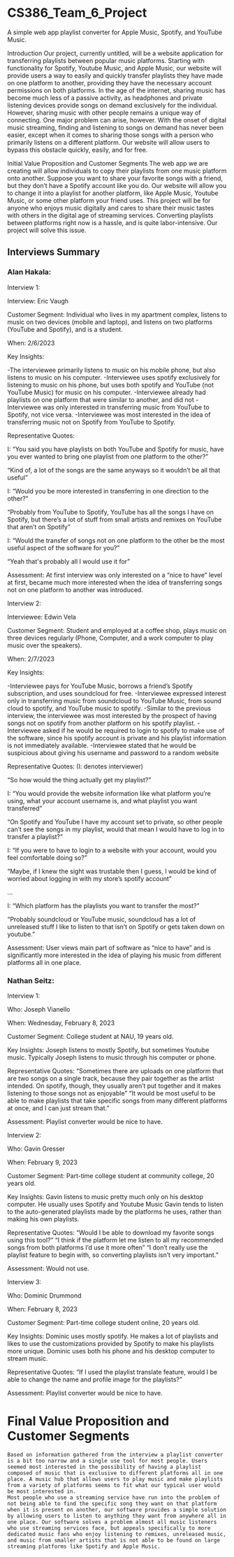 # CS386_Team_6_Project
A simple web app playlist converter for Apple Music, Spotify, and YouTube Music.

Introduction
  Our project, currently untitled, will be a website application for transferring playlists between popular music platforms. Starting with functionality for Spotify, Youtube Music, and Apple Music, our website will provide users a way to easily and quickly transfer playlists they have made on one platform to another, providing they have the necessary account permissions on both platforms. In the age of the internet, sharing music has become much less of a passive activity, as headphones and private listening devices provide songs on demand exclusively for the individual. However, sharing music with other people remains a unique way of connecting. One major problem can arise, however. With the onset of digital music streaming, finding and listening to songs on demand has never been easier, except when it comes to sharing those songs with a person who primarily listens on a different platform. Our website will allow users to bypass this obstacle quickly, easily, and for free.

Initial Value Proposition and Customer Segments
  The web app we are creating will allow individuals to copy their playlists from one music platform onto another. Suppose you want to share your favorite songs with a friend, but they don’t have a Spotify account like you do. Our website will allow you to change it into a playlist for another platform, like Apple Music, Youtube Music, or some other platform your friend uses.
	This project will be for anyone who enjoys music digitally and cares to share their music tastes with others in the digital age of streaming services. Converting playlists between platforms right now is a hassle, and is quite labor-intensive. Our project will solve this issue.


## Interviews Summary

### Alan Hakala:

Interview 1:

Interview: Eric Vaugh

Customer Segment: Individual who lives in my apartment complex, listens to music on two devices (mobile and laptop), and listens on two platforms (YouTube and Spotify), and is a student.

When: 2/6/2023

Key Insights:

-The interviewee primarily listens to music on his mobile phone, but also listens to music on his computer.
-Interviewee uses spotify exclusively for listening to music on his phone, but uses both spotify and YouTube (not YouTube Music) for music on his computer.
-Interviewee already had playlists on one platform that were similar to another, and did not 
-Interviewee was only interested in transferring music from YouTube to Spotify, not vice versa. 
-Interviewee was most interested in the idea of transferring music not on Spotify from YouTube to Spotify.

Representative Quotes:

I: “You said you have playlists on both YouTube and Spotify for music, have you ever wanted to bring one playlist from one platform to the other?”

“Kind of, a lot of the songs are the same anyways so it wouldn’t be all that useful”

I: “Would you be more interested in transferring in one direction to the other?”

“Probably from YouTube to Spotify, YouTube has all the songs I have on Spotify, but there’s a lot of stuff from small artists and remixes on YouTube that aren’t on Spotify”

I: “Would the transfer of songs not on one platform to the other be the most useful aspect of the software for you?”

“Yeah that's probably all I would use it for”

Assessment: At first interview was only interested on a “nice to have” level at first, became much more interested when the idea of transferring songs not on one platform to another was introduced.

Interview 2:

Interviewee: Edwin Vela

Customer Segment: Student and employed at a coffee shop, plays music on three devices regularly (Phone, Computer, and a work computer to play music over the speakers). 

When: 2/7/2023

Key Insights:

-Interviewee pays for YouTube Music, borrows a friend’s Spotify subscription, and uses soundcloud for free. 
-Interviewee expressed interest only in transferring music from soundcloud to YouTube Music, from sound cloud to spotify, and YouTube music to spotify. 
-Similar to the previous interview, the interviewee was most interested by the prospect of having songs not on spotify from another platform on his spotify playlist.
-Interviewee asked if he would be required to login to spotify to make use of the software, since his spotify account is private and his playlist information is not immediately available.
-Interviewee stated that he would be suspicious about giving his username and password to a random website

Representative Quotes: (I: denotes interviewer)

“So how would the thing actually get my playlist?”

I: “You would provide the website information like what platform you’re using, what your account username is, and what playlist you want transferred”

“On Spotify and YouTube I have my account set to private, so other people can’t see the songs in my playlist, would that mean I would have to log in to transfer a playlist?”

I: “If you were to have to login to a website with your account, would you feel comfortable doing so?”

“Maybe, if I knew the sight was trustable then I guess, I would be kind of worried about logging in with my store’s spotify account”

…

I: “Which platform has the playlists you want to transfer the most?”

“Probably soundcloud or YouTube music, soundcloud has a lot of unreleased stuff I like to listen to that isn’t on Spotify or gets taken down on youtube.”

Assessment: User views main part of software as “nice to have” and is significantly more interested in the idea of playing his music from different platforms all in one place.



### Nathan Seitz:

Interview 1: 

Who: Joseph Vianello

When: Wednesday, February 8, 2023

Customer Segment: College student at NAU, 19 years old.

Key Insights: 
Joseph listens to mostly Spotify, but sometimes Youtube music.
Typically Joseph listens to music through his computer or phone.

Representative Quotes: 
“Sometimes there are uploads on one platform that are two songs on a single track, because they pair together as the artist intended. On spotify, though, they usually aren’t put together and it makes listening to those songs not as enjoyable”
“It would be most useful to be able to make playlists that take specific songs from many different platforms at once, and I can just stream that.”

Assessment: Playlist converter would be nice to have.


Interview 2: 

Who: Gavin Gresser

When: February 9, 2023

Customer Segment: Part-time college student at community college, 20 years old.

Key Insights: 
Gavin listens to music pretty much only on his desktop computer.
He usually uses Spotify and Youtube Music
Gavin tends to listen to the auto-generated playlists made by the platforms he uses, rather than making his own playlists.

Representative Quotes: 
“Would I be able to download my favorite songs using this tool?”
“I think if the platform let me listen to all my recommended songs from both platforms I’d use it more often”
“I don’t really use the playlist feature to begin with, so converting playlists isn’t very important.”

Assessment: Would not use.


Interview 3: 

Who: Dominic Drummond

When: February 8, 2023

Customer Segment: Part-time college student online, 20 years old.

Key Insights: 
Dominic uses mostly spotify.
He makes a lot of playlists and likes to use the customizations provided by Spotify to make his playlists more unique.
Dominic uses both his phone and his desktop computer to stream music.

Representative Quotes:
“If I used the playlist translate feature, would I be able to change the name and profile image for the playlists?”

Assessment: Playlist converter would be nice to have.

# Final Value Proposition and Customer Segments

	Based on information gathered from the interview a playlist converter is a bit too narrow and a single use tool for most people. Users seemed most interested in the possibility of having a playlist composed of music that is exclusive to different platforms all in one place. A music hub that allows users to play music and make playlists from a variety of platforms seems to fit what our typical user would be most interested in.
	Most people who use a streaming service have run into the problem of not being able to find the specific song they want on that platform when it is present on another, our software provides a simple solution by allowing users to listen to anything they want from anywhere all in one place. Our software solves a problem almost all music listeners who use streaming services face, but appeals specifically to more dedicated music fans who enjoy listening to remixes, unreleased music, and music from smaller artists that is not able to be found on large streaming platforms like Spotify and Apple Music.

